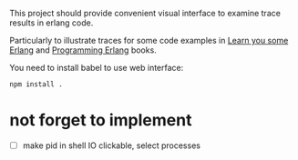 This project should provide convenient visual interface to examine trace results in erlang code.

Particularly to illustrate traces for some code examples in [Learn you some Erlang](http://learnyousomeerlang.com/content) and [Programming Erlang](https://pragprog.com/book/jaerlang2/programming-erlang) books.

You need to install babel to use web interface:

    npm install .

# not forget to implement

- [ ] make pid in shell IO clickable, select processes